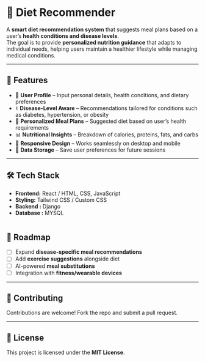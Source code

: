 
# 🥗 Diet Recommender

A **smart diet recommendation system** that suggests meal plans based on a user’s **health conditions and disease levels**.  
The goal is to provide **personalized nutrition guidance** that adapts to individual needs, helping users maintain a healthier lifestyle while managing medical conditions.

---

## 🚀 Features

- 👤 **User Profile** – Input personal details, health conditions, and dietary preferences  
- ⚕️ **Disease-Level Aware** – Recommendations tailored for conditions such as diabetes, hypertension, or obesity  
- 🥦 **Personalized Meal Plans** – Suggested diet based on user’s health requirements  
- 📊 **Nutritional Insights** – Breakdown of calories, proteins, fats, and carbs  
- 📱 **Responsive Design** – Works seamlessly on desktop and mobile  
- 💾 **Data Storage** – Save user preferences for future sessions  

---

## 🛠️ Tech Stack

- **Frontend:** React / HTML, CSS, JavaScript  
- **Styling:** Tailwind CSS / Custom CSS  
- **Backend :** Django
- **Database :** MYSQL
   ```
   
## 📌 Roadmap

* [ ] Expand **disease-specific meal recommendations**
* [ ] Add **exercise suggestions** alongside diet
* [ ] AI-powered **meal substitutions**
* [ ] Integration with **fitness/wearable devices**

---

## 🤝 Contributing

Contributions are welcome! Fork the repo and submit a pull request.

---

## 📜 License

This project is licensed under the **MIT License**.


```

